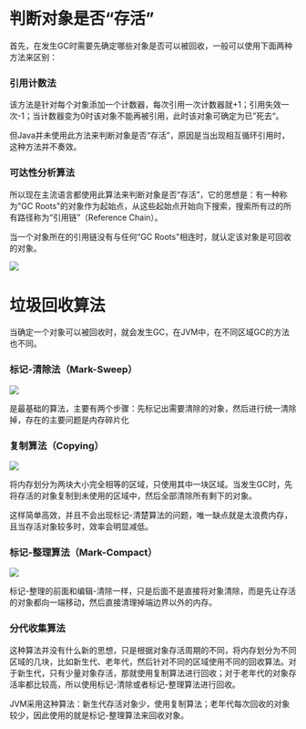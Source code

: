 # 判断对象是否“存活”

首先，在发生GC时需要先确定哪些对象是否可以被回收，一般可以使用下面两种方法来区别：

### 引用计数法

该方法是针对每个对象添加一个计数器，每次引用一次计数器就+1；引用失效一次-1；当计数器变为0时该对象不能再被引用，此时该对象可确定为已”死去“。

但Java并未使用此方法来判断对象是否“存活”，原因是当出现相互循环引用时，这种方法并不奏效。

### 可达性分析算法

所以现在主流语言都使用此算法来判断对象是否“存活”，它的思想是：有一种称为"GC Roots"的对象作为起始点，从这些起始点开始向下搜索，搜索所有过的所有路径称为“引用链”（Reference Chain）。

当一个对象所在的引用链没有与任何“GC Roots"相连时，就认定该对象是可回收的对象。

![](https://i.bmp.ovh/imgs/2019/03/55ecc8143bf3609d.png)







# 垃圾回收算法

当确定一个对象可以被回收时，就会发生GC，在JVM中，在不同区域GC的方法也不同。

### 标记-清除法（Mark-Sweep）

![](https://i.bmp.ovh/imgs/2019/03/274d7cbe3a609471.png)

是最基础的算法，主要有两个步骤：先标记出需要清除的对象，然后进行统一清除掉，存在的主要问题是内存碎片化

### 复制算法（Copying）

![](https://i.bmp.ovh/imgs/2019/03/1b0e5a2b5f35e982.png)

将内存划分为两块大小完全相等的区域，只使用其中一块区域。当发生GC时，先将存活的对象复制到未使用的区域中，然后全部清除所有剩下的对象。

这样简单高效，并且不会出现标记-清楚算法的问题，唯一缺点就是太浪费内存，且当存活对象较多时，效率会明显减低。

### 标记-整理算法（Mark-Compact）

![](https://i.bmp.ovh/imgs/2019/03/c56e03b55608afb4.png)

标记-整理的前面和编辑-清除一样，只是后面不是直接将对象清除，而是先让存活的对象都向一端移动，然后直接清理掉端边界以外的内存。

### 分代收集算法

这种算法并没有什么新的思想，只是根据对象存活周期的不同，将内存划分为不同区域的几块，比如新生代、老年代，然后针对不同的区域使用不同的回收算法。对于新生代，只有少量对象存活，那就使用复制算法进行回收；对于老年代的对象存活率都比较高，所以使用标记-清除或者标记-整理算法进行回收。

JVM采用这种算法：新生代存活对象少，使用复制算法；老年代每次回收的对象较少，因此使用的就是标记-整理算法来回收对象。

